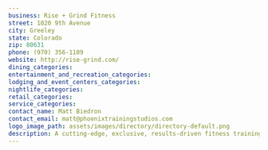 ```yaml
---
business: Rise + Grind Fitness
street: 1020 9th Avenue
city: Greeley
state: Colorado
zip: 80631
phone: (970) 356-1109
website: http://rise-grind.com/
dining_categories: 
entertainment_and_recreation_categories: 
lodging_and_event_centers_categories: 
nightlife_categories: 
retail_categories: 
service_categories: 
contact_name: Matt Biedron
contact_email: matt@phoenixtrainingstudios.com
logo_image_path: assets/images/directory/directory-default.png
description: A cutting-edge, exclusive, results-driven fitness training studio and resource for Northern Colorado., , Rise & Grind Fitness was created so that Greeley’s health conscious could have a place they call home. We want to share our love of fitness and health with every one of our members. Rise & Grind is the place to get cutting edge training while having fun at the same time.
---
```

